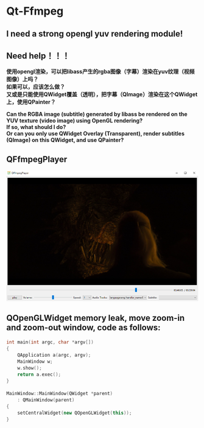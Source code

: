 # Qt-Ffmpeg

## I need a strong opengl yuv rendering module!

## Need help！！！

**使用opengl渲染，可以把libass产生的rgba图像（字幕）渲染在yuv纹理（视频图像）上吗？  
如果可以，应该怎么做？  
又或是只能使用QWidget覆盖（透明），把字幕（QImage）渲染在这个QWidget上，使用QPainter？**  
  
**Can the RGBA image (subtitle) generated by libass be rendered on the YUV texture (video image) using OpenGL rendering?  
If so, what should I do?  
Or can you only use QWidget Overlay (Transparent), render subtitles (QImage) on this QWidget, and use QPainter?**

## QFfmpegPlayer


<div align=center><img src="doc/player.png"></div>  

## QOpenGLWidget memory leak, move zoom-in and zoom-out window, code as follows:

```C++
int main(int argc, char *argv[])
{
    QApplication a(argc, argv);
    MainWindow w;
    w.show();
    return a.exec();
}

MainWindow::MainWindow(QWidget *parent)
    : QMainWindow(parent)
{
    setCentralWidget(new QOpenGLWidget(this));
}

```
